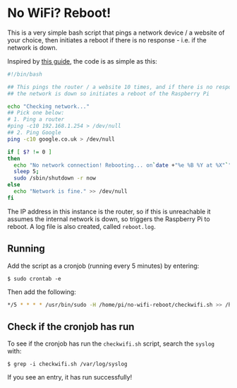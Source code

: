 # No WiFi? Reboot!

This is a very simple bash script that pings a network device / a website of your choice, then initiates a reboot if there is no response - i.e. if the network is down.

Inspired by [this guide](https://weworkweplay.com/play/rebooting-the-raspberry-pi-when-it-loses-wireless-connection-wifi/), the code is as simple as this:

```bash
#!/bin/bash

## This pings the router / a website 10 times, and if there is no response, it assumes  ##
## the network is down so initiates a reboot of the Raspberry Pi                        ##

echo "Checking network..."
## Pick one below:
# 1. Ping a router
#ping -c10 192.168.1.254 > /dev/null
## 2. Ping Google
ping -c10 google.co.uk > /dev/null

if [ $? != 0 ]
then
  echo "No network connection! Rebooting... on`date +"%e %B %Y at %X"`" >> reboot.log
  sleep 5;
  sudo /sbin/shutdown -r now
else
  echo "Network is fine." >> /dev/null
fi
```

The IP address in this instance is the router, so if this is unreachable it assumes the internal network is down, so triggers the Raspberry Pi to reboot. A log file is also created, called `reboot.log`.

## Running

Add the script as a cronjob (running every 5 minutes) by entering:

```shell
$ sudo crontab -e
```

Then add the following:

```bash
*/5 * * * * /usr/bin/sudo -H /home/pi/no-wifi-reboot/checkwifi.sh >> /home/pi/no-wifi-reboot/reboot.log 2>&1
```

## Check if the cronjob has run

To see if the cronjob has run the `checkwifi.sh` script, search the `syslog` with:

```shell
$ grep -i checkwifi.sh /var/log/syslog
```

If you see an entry, it has run successfully!
